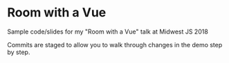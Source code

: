 # Room with a Vue 

Sample code/slides for my "Room with a Vue" talk at Midwest JS 2018

Commits are staged to allow you to walk through changes in the demo step by step.
